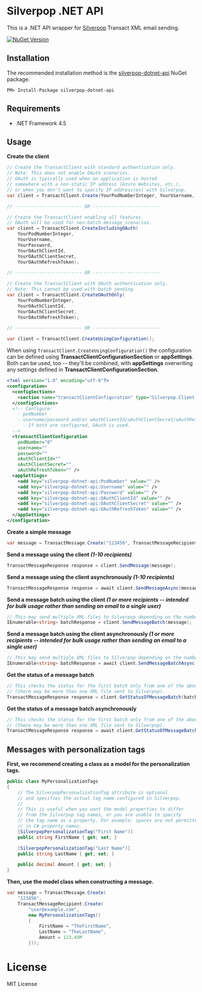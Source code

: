 # Silverpop .NET API

This is a .NET API wrapper for [Silverpop](http://www.silverpop.com/) Transact XML email sending.

[![NuGet Version](https://img.shields.io/nuget/v/silverpop-dotnet-api.svg)](https://www.nuget.org/packages/silverpop-dotnet-api)

## Installation

The recommended installation method is the [silverpop-dotnet-api](https://www.nuget.org/packages/silverpop-dotnet-api) NuGet package.

```
PM> Install-Package silverpop-dotnet-api
```

## Requirements

- .NET Framework 4.5

## Usage

**Create the client**

```csharp
// Create the TransactClient with standard authentication only.
// Note: This does not enable OAuth scenarios.
// OAuth is typically used when an application is hosted
// somewhere with a non-static IP address (Azure Websites, etc.),
// or when you don't want to specify IP address(es) with Silverpop.
var client = TransactClient.Create(YourPodNumberInteger, YourUsername, YourPassword);

// ------------------------- OR -------------------------

// Create the TransactClient enabling all features.
// OAuth will be used for non-batch message scenarios.
var client = TransactClient.CreateIncludingOAuth(
    YourPodNumberInteger,
    YourUsername,
    YourPassword,
    YourOAuthClientId,
    YourOAuthClientSecret,
    YourOAuthRefreshToken);

// ------------------------- OR -------------------------

// Create the TransactClient with OAuth authentication only.
// Note: This cannot be used with batch sending.
var client = TransactClient.CreateOAuthOnly(
    YourPodNumberInteger,
    YourOAuthClientId,
    YourOAuthClientSecret,
    YourOAuthRefreshToken);

// ------------------------- OR -------------------------

var client = TransactClient.CreateUsingConfiguration();
```

When using `TransactClient.CreateUsingConfiguration()` the configuration can be defined using **TransactClientConfigurationSection** or **appSettings**. Both can be used, too -- they'll be combined, with **appSettings** overwriting any settings defined in **TransactClientConfigurationSection**.

```xml
<?xml version="1.0" encoding="utf-8"?>
<configuration>
  <configSections>
    <section name="transactClientConfiguration" type="Silverpop.Client.TransactClientConfigurationSection, Silverpop.Client" />
  </configSections>
  <!-- Configure:
    - podNumber
    - username/password and/or oAuthClientId/oAuthClientSecret/oAuthRefreshToken
      - If both are configured, OAuth is used.
  -->
  <transactClientConfiguration
    podNumber="0"
    username=""
    password=""
    oAuthClientId=""
    oAuthClientSecret=""
    oAuthRefreshToken="" />
  <appSettings>
    <add key="silverpop-dotnet-api:PodNumber" value="" />
    <add key="silverpop-dotnet-api:Username" value="" />
    <add key="silverpop-dotnet-api:Password" value="" />
    <add key="silverpop-dotnet-api:OAuthClientId" value="" />
    <add key="silverpop-dotnet-api:OAuthClientSecret" value="" />
    <add key="silverpop-dotnet-api:OAuthRefreshToken" value="" />
  </appSettings>
</configuration>
```

**Create a simple message**

```csharp
var message = TransactMessage.Create("123456", TransactMessageRecipient.Create("user@example.com");
```

**Send a message using the client *(1-10 recipients)***

```csharp
TransactMessageResponse response = client.SendMessage(message);
```

**Send a message using the client asynchronously *(1-10 recipients)***

```csharp
TransactMessageResponse response = await client.SendMessageAsync(message);
```

**Send a message batch using the client *(1 or more recipients -- intended for bulk usage rather than sending an email to a single user)***

```csharp
// This may send multiple XML files to Silverpop depending on the number of recipients.
IEnumerable<string> batchResponse = client.SendMessageBatch(message);
```

**Send a message batch using the client asynchronously *(1 or more recipients -- intended for bulk usage rather than sending an email to a single user)***

```csharp
// This may send multiple XML files to Silverpop depending on the number of recipients.
IEnumerable<string> batchResponse = await client.SendMessageBatchAsync(message);
```

**Get the status of a message batch**

```csharp
// This checks the status for the first batch only from one of the above calls
// (there may be more than one XML file sent to Silverpop).
TransactMessageResponse response = client.GetStatusOfMessageBatch(batchResponse[0]);
```

**Get the status of a message batch asynchronously**

```csharp
// This checks the status for the first batch only from one of the above calls
// (there may be more than one XML file sent to Silverpop).
TransactMessageResponse response = await client.GetStatusOfMessageBatchAsync(batchResponse[0]);
```

## Messages with personalization tags

**First, we recommend creating a class as a model for the personalization tags.**

```csharp
public class MyPersonalizationTags
{
    // The SilverpopPersonalizationTag attribute is optional
    // and specifies the actual tag name configured in Silverpop.
    //
    // This is useful when you want the model properties to differ
    // from the Silverpop tag names, or you are unable to specify
    // the tag name as a property. For example: spaces are not permitted
    // in C# property names.
    [SilverpopPersonalizationTag("First Name")]
    public string FirstName { get; set; }

    [SilverpopPersonalizationTag("Last Name")]
    public string LastName { get; set; }

    public decimal Amount { get; set; }
}
```

**Then, use the model class when constructing a message.**

```csharp
var message = TransactMessage.Create(
    "123456",
    TransactMessageRecipient.Create(
        "user@example.com",
        new MyPersonalizationTags()
        {
            FirstName = "TheFirstName",
            LastName = "TheLastName",
            Amount = 123.45M
        }));
```

# License

MIT License
